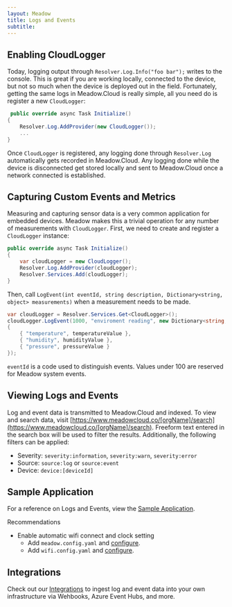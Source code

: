 ```yaml
---
layout: Meadow
title: Logs and Events
subtitle: 
---
```


## Enabling CloudLogger

Today, logging output through `Resolver.Log.Info("foo bar");` writes to the console. This is great if you are working locally, connected to the device, but not so much when the device is deployed out in the field. Fortunately, getting the same logs in Meadow.Cloud is really simple, all you need do is register a new `CloudLogger`:

```c#
 public override async Task Initialize()
{
    Resolver.Log.AddProvider(new CloudLogger());
    ...
}
```

Once `CloudLogger` is registered, any logging done through `Resolver.Log` automatically gets recorded in Meadow.Cloud. Any logging done while the device is disconnected get stored locally and sent to Meadow.Cloud once a network connected is established.

## Capturing Custom Events and Metrics

Measuring and capturing sensor data is a very common application for embedded devices. Meadow makes this a trivial operation for any number of measurements with `CloudLogger`. First, we need to create and register a `CloudLogger` instance:

```c#
public override async Task Initialize()
{
    var cloudLogger = new CloudLogger();
    Resolver.Log.AddProvider(cloudLogger);
    Resolver.Services.Add(cloudLogger);
}
```
Then, call `LogEvent(int eventId, string description, Dictionary<string, object> measurements)` when a measurement needs to be made.
```c#
var cloudLogger = Resolver.Services.Get<CloudLogger>();
cloudLogger.LogEvent(1000, "enviroment reading", new Dictionary<string, object>()
{
    { "temperature", temperatureValue },
    { "humidity", humidityValue },
    { "pressure", pressureValue }
});
```
`eventId` is a code used to distinguish events. Values under 100 are reserved for Meadow system events.

## Viewing Logs and Events

Log and event data is transmitted to Meadow.Cloud and indexed. To view and search data, visit [https://www.meadowcloud.co/[orgName]/search](https://www.meadowcloud.co/[orgName]/search). Freeform text entered in the search box will be used to filter the results. Additionally, the following filters can be applied:

* Severity: `severity:information`, `severity:warn`, `severity:error`  
* Source: `source:log` or `source:event`  
* Device: `device:[deviceId]`  
 
## Sample Application

For a reference on Logs and Events, view the [Sample Application](https://github.com/WildernessLabs/Meadow.Logging/blob/main/Source/Meadow.Logging.LogProviders/Samples/CloudLogger_Sample/MeadowApp.cs).

Recommendations
* Enable automatic wifi connect and clock setting
  * Add `meadow.config.yaml` and [configure](https://github.com/WildernessLabs/Meadow.Logging/blob/main/Source/Meadow.Logging.LogProviders/Samples/CloudLogger_Sample/meadow.config.yaml).
  * Add `wifi.config.yaml` and [configure](https://github.com/WildernessLabs/Meadow.Logging/blob/main/Source/Meadow.Logging.LogProviders/Samples/CloudLogger_Sample/wifi.config.yaml).

## Integrations

Check out our [Integrations](../Integrations/) to ingest log and event data into your own infrastructure via Wehbooks, Azure Event Hubs, and more.
